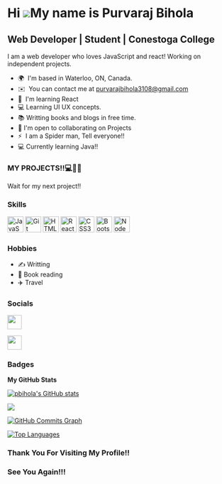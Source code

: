 Hi ![](https://user-images.githubusercontent.com/18350557/176309783-0785949b-9127-417c-8b55-ab5a4333674e.gif)My name is Purvaraj Bihola
=======================================================================================================================================

Web Developer | Student | Conestoga College
-------------

I am a web developer who loves JavaScript and react! Working on independent projects.

* 🌍  I'm based in Waterloo, ON, Canada.
* ✉️  You can contact me at [purvarajbihola3108@gmail.com](mailto:purvarajbihola3108@gmail.com)
* 🧠  I'm learning React
* 💻  Learning UI UX concepts.
* 📚  Writting books and blogs in free time.
* 🤝  I'm open to collaborating on Projects
* ⚡  I am a Spider man, Tell everyone!!
* 💻  Currently learning Java!!

### MY PROJECTS!!💻🧑‍💻
Wait for my next project!!

### Skills


<p align="left">
<a href="https://developer.mozilla.org/en-US/docs/Web/JavaScript" target="_blank" rel="noreferrer"><img src="https://raw.githubusercontent.com/danielcranney/readme-generator/main/public/icons/skills/javascript-colored.svg" width="36" height="36" alt="JavaScript" /></a>
<a href="https://git-scm.com/" target="_blank" rel="noreferrer"><img src="https://raw.githubusercontent.com/danielcranney/readme-generator/main/public/icons/skills/git-colored.svg" width="36" height="36" alt="Git" /></a>
<a href="https://developer.mozilla.org/en-US/docs/Glossary/HTML5" target="_blank" rel="noreferrer"><img src="https://raw.githubusercontent.com/danielcranney/readme-generator/main/public/icons/skills/html5-colored.svg" width="36" height="36" alt="HTML5" /></a>
<a href="https://reactjs.org/" target="_blank" rel="noreferrer"><img src="https://raw.githubusercontent.com/danielcranney/readme-generator/main/public/icons/skills/react-colored.svg" width="36" height="36" alt="React" /></a>
<a href="https://www.w3.org/TR/CSS/#css" target="_blank" rel="noreferrer"><img src="https://raw.githubusercontent.com/danielcranney/readme-generator/main/public/icons/skills/css3-colored.svg" width="36" height="36" alt="CSS3" /></a>
<a href="https://getbootstrap.com/" target="_blank" rel="noreferrer"><img src="https://raw.githubusercontent.com/danielcranney/readme-generator/main/public/icons/skills/bootstrap-colored.svg" width="36" height="36" alt="Bootstrap" /></a>
<a href="https://nodejs.org/en/" target="_blank" rel="noreferrer"><img src="https://raw.githubusercontent.com/danielcranney/readme-generator/main/public/icons/skills/nodejs-colored.svg" width="36" height="36" alt="NodeJS" /></a>
</p>

### Hobbies

* ✍️ Writting
* 📖 Book reading
* ✈️ Travel


### Socials


<p align="left"> <a href="www.linkedin.com/in/purvaraj-bihola" target="_blank" rel="noreferrer"><img src="[https://raw.githubusercontent.com/danielcranney/readme-generator/main/public/icons/socials/github.svg](https://content.linkedin.com/content/dam/brand/site/img/logo/do/do-trademark-legible.png)" width="32" height="32" /></a></p> 

<p align="left"> <a href="https://www.github.com/pbihola" target="_blank" rel="noreferrer"><img src="https://raw.githubusercontent.com/danielcranney/readme-generator/main/public/icons/socials/github.svg" width="32" height="32" /></a></p>

### Badges

<b>My GitHub Stats</b>

<a href="http://www.github.com/pbihola"><img src="https://github-readme-stats.vercel.app/api?username=pbihola&show_icons=true&hide=&count_private=true&title_color=0891b2&text_color=ffffff&icon_color=0891b2&bg_color=1c1917&hide_border=true&show_icons=true" alt="pbihola's GitHub stats" /></a>

<a href="http://www.github.com/pbihola"><img src="https://github-readme-streak-stats.herokuapp.com/?user=pbihola&stroke=ffffff&background=1c1917&ring=0891b2&fire=0891b2&currStreakNum=ffffff&currStreakLabel=0891b2&sideNums=ffffff&sideLabels=ffffff&dates=ffffff&hide_border=true" /></a>

<a href="http://www.github.com/pbihola"><img src="https://github-readme-activity-graph.cyclic.app/graph?username=pbihola&bg_color=1c1917&color=ffffff&line=0891b2&point=ffffff&area_color=1c1917&area=true&hide_border=true&custom_title=GitHub%20Commits%20Graph" alt="GitHub Commits Graph" /></a>

<a href="https://github.com/pbihola" align="left"><img src="https://github-readme-stats.vercel.app/api/top-langs/?username=pbihola&langs_count=10&title_color=0891b2&text_color=ffffff&icon_color=0891b2&bg_color=1c1917&hide_border=true&locale=en&custom_title=Top%20%Languages" alt="Top Languages" /></a>

### Thank You For Visiting My Profile!! 
### See You Again!!!
